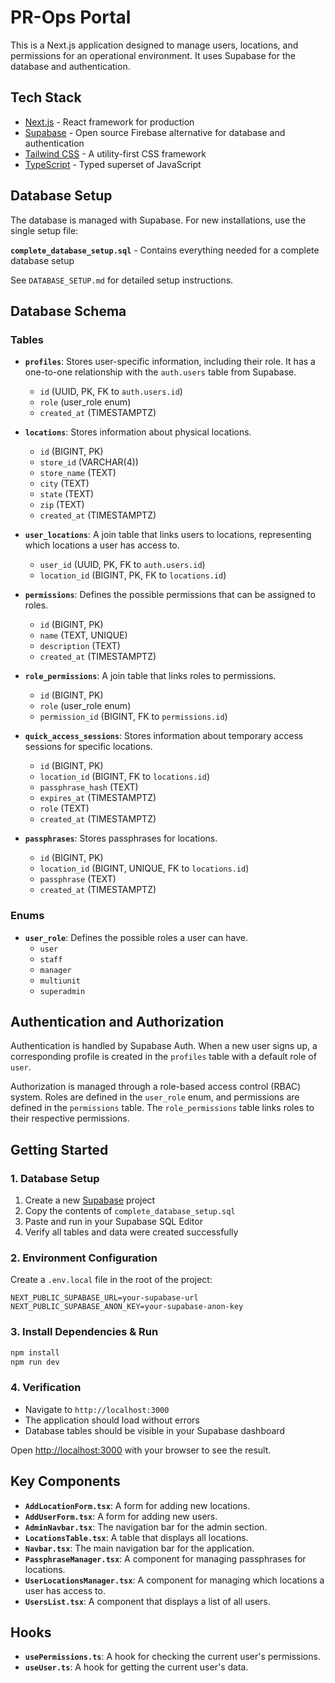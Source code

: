 # PR-Ops Portal

This is a Next.js application designed to manage users, locations, and permissions for an operational environment. It uses Supabase for the database and authentication.

## Tech Stack

- [Next.js](https://nextjs.org/) - React framework for production
- [Supabase](https://supabase.io/) - Open source Firebase alternative for database and authentication
- [Tailwind CSS](https://tailwindcss.com/) - A utility-first CSS framework
- [TypeScript](https://www.typescriptlang.org/) - Typed superset of JavaScript

## Database Setup

The database is managed with Supabase. For new installations, use the single setup file:

**`complete_database_setup.sql`** - Contains everything needed for a complete database setup

See `DATABASE_SETUP.md` for detailed setup instructions.

## Database Schema

### Tables

- **`profiles`**: Stores user-specific information, including their role. It has a one-to-one relationship with the `auth.users` table from Supabase.
  - `id` (UUID, PK, FK to `auth.users.id`)
  - `role` (user_role enum)
  - `created_at` (TIMESTAMPTZ)

- **`locations`**: Stores information about physical locations.
  - `id` (BIGINT, PK)
  - `store_id` (VARCHAR(4))
  - `store_name` (TEXT)
  - `city` (TEXT)
  - `state` (TEXT)
  - `zip` (TEXT)
  - `created_at` (TIMESTAMPTZ)

- **`user_locations`**: A join table that links users to locations, representing which locations a user has access to.
  - `user_id` (UUID, PK, FK to `auth.users.id`)
  - `location_id` (BIGINT, PK, FK to `locations.id`)

- **`permissions`**: Defines the possible permissions that can be assigned to roles.
  - `id` (BIGINT, PK)
  - `name` (TEXT, UNIQUE)
  - `description` (TEXT)
  - `created_at` (TIMESTAMPTZ)

- **`role_permissions`**: A join table that links roles to permissions.
  - `id` (BIGINT, PK)
  - `role` (user_role enum)
  - `permission_id` (BIGINT, FK to `permissions.id`)

- **`quick_access_sessions`**: Stores information about temporary access sessions for specific locations.
  - `id` (BIGINT, PK)
  - `location_id` (BIGINT, FK to `locations.id`)
  - `passphrase_hash` (TEXT)
  - `expires_at` (TIMESTAMPTZ)
  - `role` (TEXT)
  - `created_at` (TIMESTAMPTZ)

- **`passphrases`**: Stores passphrases for locations.
  - `id` (BIGINT, PK)
  - `location_id` (BIGINT, UNIQUE, FK to `locations.id`)
  - `passphrase` (TEXT)
  - `created_at` (TIMESTAMPTZ)

### Enums

- **`user_role`**: Defines the possible roles a user can have.
  - `user`
  - `staff`
  - `manager`
  - `multiunit`
  - `superadmin`

## Authentication and Authorization

Authentication is handled by Supabase Auth. When a new user signs up, a corresponding profile is created in the `profiles` table with a default role of `user`.

Authorization is managed through a role-based access control (RBAC) system. Roles are defined in the `user_role` enum, and permissions are defined in the `permissions` table. The `role_permissions` table links roles to their respective permissions.

## Getting Started

### 1. Database Setup
1. Create a new [Supabase](https://supabase.io/) project
2. Copy the contents of `complete_database_setup.sql`
3. Paste and run in your Supabase SQL Editor
4. Verify all tables and data were created successfully

### 2. Environment Configuration
Create a `.env.local` file in the root of the project:

```env
NEXT_PUBLIC_SUPABASE_URL=your-supabase-url
NEXT_PUBLIC_SUPABASE_ANON_KEY=your-supabase-anon-key
```

### 3. Install Dependencies & Run
```bash
npm install
npm run dev
```

### 4. Verification
- Navigate to `http://localhost:3000`
- The application should load without errors
- Database tables should be visible in your Supabase dashboard

Open [http://localhost:3000](http://localhost:3000) with your browser to see the result.

## Key Components

- **`AddLocationForm.tsx`**: A form for adding new locations.
- **`AddUserForm.tsx`**: A form for adding new users.
- **`AdminNavbar.tsx`**: The navigation bar for the admin section.
- **`LocationsTable.tsx`**: A table that displays all locations.
- **`Navbar.tsx`**: The main navigation bar for the application.
- **`PassphraseManager.tsx`**: A component for managing passphrases for locations.
- **`UserLocationsManager.tsx`**: A component for managing which locations a user has access to.
- **`UsersList.tsx`**: A component that displays a list of all users.

## Hooks

- **`usePermissions.ts`**: A hook for checking the current user's permissions.
- **`useUser.ts`**: A hook for getting the current user's data.
